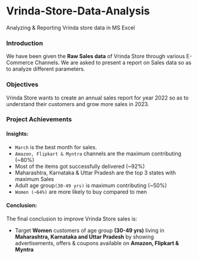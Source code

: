 # Vrinda-Store-Data-Analysis

Analyzing & Reporting Vrinda store data in MS Excel

### Introduction

We have been given the **Raw Sales data** of Vrinda Store through various E-Commerce Channels. We are asked to present a report on Sales data so as to analyze different parameters.

### Objectives

Vrinda Store wants to create an annual sales report for year 2022 so as to understand their customers and grow more sales in 2023.

### Project Achievements

#### Insights:
- ``March`` is the best month for sales.
- ``Amazon, Flipkart & Myntra`` channels are the maximum contributing (~80%)
- Most of the items got successfully delivered (~92%)
- Maharashtra, Karnataka & Uttar Pradesh are the top 3 states with maximum Sales
- Adult age group``(30-49 yrs)`` is maximum contributing (~50%)
- ``Women (~64%)`` are more likely to buy compared to men

#### Conclusion:
The final conclusion to improve Vrinda Store sales is:
- Target **Women** customers of age group **(30-49 yrs)** living in **Maharashtra, Karnataka and Uttar Pradesh** by showing advertisements, offers & coupons available on **Amazon, Flipkart & Myntra**

